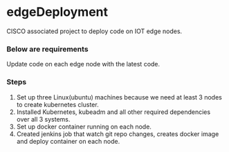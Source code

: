 # edgeDeployment
CISCO associated project to deploy code on IOT edge nodes.

### Below are requirements
  Update code on each edge node with the latest code.

### Steps

  1. Set up three Linux(ubuntu) machines because we need at least 3 nodes to create kubernetes cluster.
  2. Installed Kubernetes, kubeadm and all other required dependencies over all 3 systems.
  3. Set up docker container running on each node.
  4. Created jenkins job that watch git repo changes, creates docker image and deploy container on each node.
